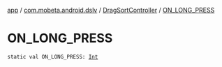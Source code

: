 [app](../../index.md) / [com.mobeta.android.dslv](../index.md) / [DragSortController](index.md) / [ON_LONG_PRESS](.)

# ON_LONG_PRESS

`static val ON_LONG_PRESS: `[`Int`](https://kotlinlang.org/api/latest/jvm/stdlib/kotlin/-int/index.html)